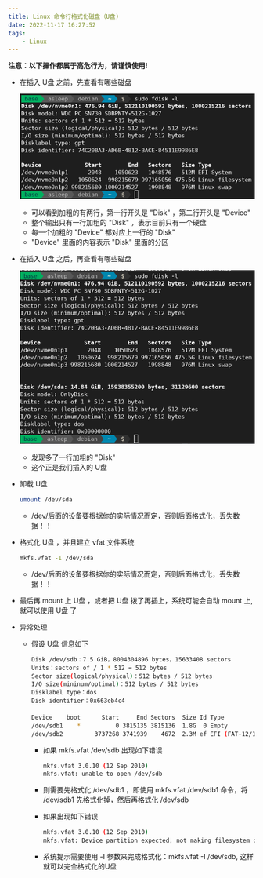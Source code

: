 ```yaml
---
title: Linux 命令行格式化磁盘（U盘)
date: 2022-11-17 16:27:52
tags:
    - Linux
---
```


**注意：以下操作都属于高危行为，请谨慎使用!**

- 在插入 U盘 之前，先查看有哪些磁盘

    ![](https://raw.githubusercontent.com/HCY-ASLEEP/picture-bed/main/picture-bed/2022.11.17.16.36.19.png)

    - 可以看到加粗的有两行，第一行开头是 "Disk" ，第二行开头是 "Device"
    - 整个输出只有一行加粗的 "Disk" ，表示目前只有一个硬盘
    - 每一个加粗的 "Device" 都对应上一行的 "Disk"
    - "Device" 里面的内容表示 "Disk" 里面的分区


- 在插入 U盘 之后，再查看有哪些磁盘

    ![](https://raw.githubusercontent.com/HCY-ASLEEP/picture-bed/main/picture-bed/2022.11.17.16.39.41.png)
    
    - 发现多了一行加粗的 "Disk"
    - 这个正是我们插入的 U盘
    
    
- 卸载 U盘
    
    ```bash
    umount /dev/sda
    ```
    
    - /dev/后面的设备要根据你的实际情况而定，否则后面格式化，丢失数据！！

    
- 格式化 U盘 ，并且建立 vfat 文件系统
    
    ```bash
    mkfs.vfat -I /dev/sda
    ```
    
    - /dev/后面的设备要根据你的实际情况而定，否则后面格式化，丢失数据！！



- 最后再 mount 上 U盘 ，或者把 U盘 拨了再插上，系统可能会自动 mount 上, 就可以使用 U盘 了

- 异常处理

    - 假设 U盘 信息如下
        
        ```bash
        Disk /dev/sdb：7.5 GiB，8004304896 bytes，15633408 sectors
        Units：sectors of / 1 * 512 = 512 bytes
        Sector size(logical/physical)：512 bytes / 512 bytes
        I/O size(mininum/optimal)：512 bytes / 512 bytes
        Disklabel type：dos
        Disk identifier：0x663eb4c4
        
        Device    boot      Start     End Sectors  Size Id Type
        /dev/sdb1    *          0 3815135 3815136  1.8G  0 Empty
        /dev/sdb2         3737268 3741939    4672  2.3M ef EFI (FAT-12/16/32)
        ```
       
        - 如果 mkfs.vfat /dev/sdb 出现如下错误
        
            ```bash
            mkfs.vfat 3.0.10 (12 Sep 2010)
            mkfs.vfat: unable to open /dev/sdb
            ```
        
        - 则需要先格式化 /dev/sdb1 ，即使用 mkfs.vfat /dev/sdb1 命令，将 /dev/sdb1 先格式化掉，然后再格式化 /dev/sdb
        
        - 如果出现如下错误
        
            ```bash
            mkfs.vfat 3.0.10 (12 Sep 2010)
            mkfs.vfat: Device partition expected, not making filesystem on entire device '/dev/sdb' (use -I to override)
            ```
            
        - 系统提示需要使用 -I 参数来完成格式化：mkfs.vfat -I /dev/sdb, 这样就可以完全格式化的U盘
        
        
        

